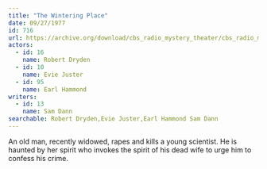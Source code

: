 ```yaml
---
title: "The Wintering Place"
date: 09/27/1977
id: 716
url: https://archive.org/download/cbs_radio_mystery_theater/cbs_radio_mystery_theater-0701-0750.zip/cbs_radio_mystery_theater-0701-0750%2Fcbsrmt_0716_the_wintering_place.mp3
actors:  
  - id: 16
    name: Robert Dryden  
  - id: 10
    name: Evie Juster  
  - id: 95
    name: Earl Hammond
writers:  
  - id: 13
    name: Sam Dann
searchable: Robert Dryden,Evie Juster,Earl Hammond Sam Dann
---
```

An old man, recently widowed, rapes and kills a young scientist. He is haunted by her spirit who invokes the spirit of his dead wife to urge him to confess his crime.